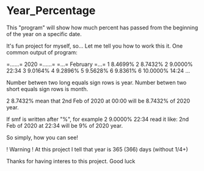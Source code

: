 # Year_Percentage
This "program" will show how much percent has passed from the beginning of the year on a specific date.

It's fun project for myself, so...
Let me tell you how to work this it.
One common output of program:

=......=
  2020
=......=
=...=
 February
=...=
1 8.4699%
2 8.7432%
2 9.0000% 22:34
3 9.0164%
4 9.2896%
5 9.5628%
6 9.8361%
6 10.0000% 14:24
...

Number betwen two long equals sign rows is year. 
Number betwen two short equals sign rows is month. 

2 8.7432% mean that 
2nd Feb of 2020 at 00:00 will be 8.7432% of 2020 year. 

If smf is written after "%", for example 2 9.0000% 22:34 read it like:
2nd Feb of 2020 at 22:34 will be 9% of 2020 year. 

So simply, how you can see!

! Warning !
At this project I tell that year is 365 (366) days (without 1/4+)

Thanks for having interes to this project. Good luck
